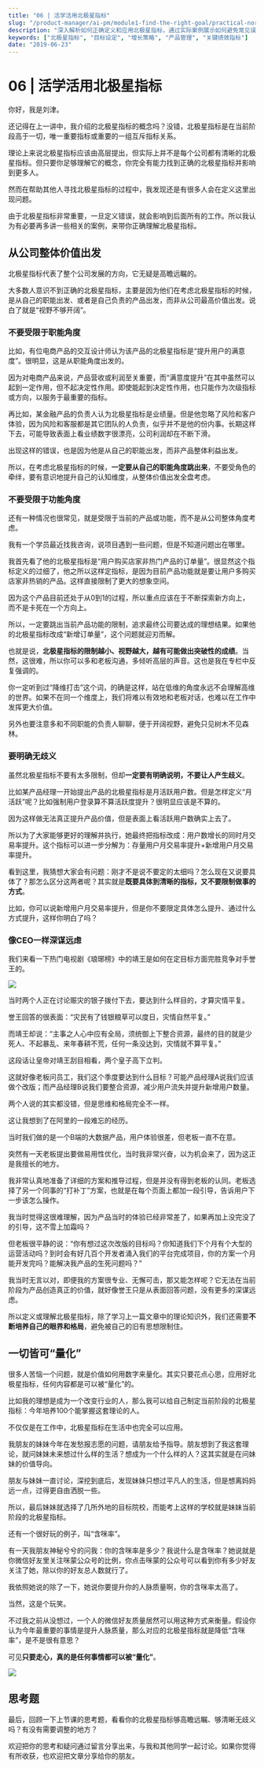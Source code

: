 ```yaml
---
title: "06 | 活学活用北极星指标"
slug: "/product-manager/ai-pm/module1-find-the-right-goal/practical-north-star-metric"
description: "深入解析如何正确定义和应用北极星指标，通过实际案例展示如何避免常见误区，确保指标与公司整体价值一致。"
keywords: ["北极星指标", "目标设定", "增长策略", "产品管理", "关键绩效指标"]
date: "2019-06-23"
---
```


# 06 | 活学活用北极星指标
你好，我是刘津。

还记得在上一讲中，我介绍的北极星指标的概念吗？没错，北极星指标是在当前阶段高于一切，唯一重要指标或重要的一组互斥指标关系。

理论上来说北极星指标应该由高层提出，但实际上并不是每个公司都有清晰的北极星指标。但只要你足够理解它的概念，你完全有能力找到正确的北极星指标并影响到更多人。

然而在帮助其他人寻找北极星指标的过程中，我发现还是有很多人会在定义这里出现问题。

由于北极星指标非常重要，一旦定义错误，就会影响到后面所有的工作。所以我认为有必要再多讲一些相关的案例，来带你正确理解北极星指标。

## 从公司整体价值出发

北极星指标代表了整个公司发展的方向，它无疑是高瞻远瞩的。

大多数人意识不到正确的北极星指标，主要是因为他们在考虑北极星指标的时候，是从自己的职能出发、或者是自己负责的产品出发，而非从公司最高价值出发。说白了就是“视野不够开阔”。

### 不要受限于职能角度

比如，有位电商产品的交互设计师认为该产品的北极星指标是“提升用户的满意度”。很明显，这是从职能角度出发的。

因为对电商产品来说，产品营收或利润至关重要，而“满意度提升”在其中虽然可以起到一定作用，但不起决定性作用。即使能起到决定性作用，也只能作为次级指标或方向，以服务于最重要的指标。

<!-- [[[read_end]]] -->

再比如，某金融产品的负责人认为北极星指标是业绩量。但是他忽略了风险和客户体验，因为风险和客服都是其它团队的人负责，似乎并不是他的份内事。长期这样下去，可能导致表面上看业绩数字很漂亮，公司利润却在不断下滑。

出现这样的错误，也是因为他是从自己的职能出发，而非产品整体利益出发。

所以，在考虑北极星指标的时候，**一定要从自己的职能角度跳出来**，不要受角色的牵绊，要有意识地提升自己的认知维度，从整体价值出发全盘考虑。

### 不要受限于功能角度

还有一种情况也很常见，就是受限于当前的产品或功能，而不是从公司整体角度考虑。

我有一个学员最近找我咨询，说项目遇到一些问题，但是不知道问题出在哪里。

我首先看了他的北极星指标是“用户购买店家非热门产品的订单量”。很显然这个指标定义的过细了，他之所以这样定指标，是因为目前产品功能就是要让用户多购买店家非热销的产品。这样直接限制了更大的想象空间。

因为这个产品目前还处于从0到1的过程，所以重点应该在于不断探索新方向上，而不是卡死在一个方向上。

所以，一定要跳出当前产品功能的限制，追求最终公司要达成的理想结果。如果他的北极星指标改成“新增订单量”，这个问题就迎刃而解。

也就是说，**北极星指标的限制越小、视野越大，越有可能做出突破性的成绩**。当然，这很难，所以你可以多和老板沟通，多倾听高层的声音。这也是我在专栏中反复强调的。

你一定听到过“降维打击”这个词，的确是这样，站在低维的角度永远不会理解高维的世界。如果不在同一个维度上，我们将难以有效地和老板对话，也难以在工作中发挥更大价值。

另外也要注意多和不同职能的负责人聊聊，便于开阔视野，避免只见树木不见森林。

### 要明确无歧义

虽然北极星指标不要有太多限制，但却**一定要有明确说明，不要让人产生歧义**。

比如某产品经理一开始提出产品的北极星指标是月活跃用户数。但是怎样定义“月活跃”呢？比如强制用户登录算不算活跃度提升？很明显应该是不算的。

因为这样做无法真正提升产品价值，但是表面上看活跃用户数确实上去了。

所以为了大家能够更好的理解并执行，她最终把指标改成：用户数增长的同时月交易率提升。这个指标可以进一步分解为：存量用户月交易率提升+新增用户月交易率提升。

看到这里，我猜想大家会有问题：刚才不是说不要定的太细吗？怎么现在又说要具体了？那怎么区分这两者呢？其实就是**既要具体到清晰的指标，又不要限制做事的方式**。

比如，你可以说新增用户月交易率提升，但是你不要限定具体怎么提升、通过什么方式提升，这样你明白了吗？

### 像CEO一样深谋远虑

我们来看一下热门电视剧《琅琊榜》中的靖王是如何在定目标方面完胜竞争对手誉王的。

![](./httpsstatic001geekbangorgresourceimage53ab538794fd3c0acdbb170c4464423615ab.jpg)

当时两个人正在讨论赈灾的银子拨付下去，要达到什么样目的，才算灾情平复。

誉王回答的很表面：“灾民有了钱银粮草可以度日，灾情自然平复。”

而靖王却说：“主事之人心中应有全局，须统御上下整合资源，最终的目的就是少死人、不起暴乱、来年春耕不荒，任何一条没达到，灾情就不算平复。”

这段话让皇帝对靖王刮目相看，两个皇子高下立判。

这就好像老板问员工，我们这个季度要达到什么目标？可能产品经理A说我们应该做个改版；而产品经理B说我们要整合资源，减少用户流失并提升新增用户数量。

两个人说的其实都没错，但是思维和格局完全不一样。

这让我想到了在阿里的一段难忘的经历。

当时我们做的是一个B端的大数据产品，用户体验很差，但老板一直不在意。

突然有一天老板提出要做易用性优化，当时我非常兴奋，以为机会来了，因为这正是我擅长的地方。

我非常认真地准备了详细的方案和推导过程，但是并没有得到老板的认同。老板选择了另一个同事的“打补丁”方案，也就是在每个页面上都加一段引导，告诉用户下一步该怎么操作。

我当时觉得这很难理解，因为产品当时的体验已经非常差了，如果再加上没完没了的引导，这不雪上加霜吗？

但老板很平静的说：“你有想过这次改版的目标吗？你知道我们下个月有个大型的运营活动吗？到时会有好几百个开发者涌入我们的平台完成项目，你的方案一个月能开发完吗？能解决我产品的生死问题吗？”

我当时无言以对，即便我的方案很专业、无懈可击，那又能怎样呢？它无法在当前阶段为产品创造真正的价值，就好像誉王只是从表面回答问题，没有更多的深谋远虑。

所以定义或理解北极星指标，除了学习上一篇文章中的理论知识外，我们还需要**不断培养自己的眼界和格局**，避免被自己的旧有思想限制住。

## 一切皆可“量化”

很多人苦恼一个问题，就是价值如何用数字来量化。其实只要花点心思，应用好北极星指标，任何内容都是可以被“量化”的。

比如我的理想是成为一个改变行业的人，那么我可以给自己制定当前阶段的北极星指标：今年培养100个能掌握这套理论的人。

不仅仅是在工作中，北极星指标在生活中也完全可以应用。

我朋友的妹妹今年在发愁报志愿的问题，请朋友给予指导。朋友想到了我这套理论，就问妹妹未来想过什么样的生活？想成为一个什么样的人？这其实就是在问妹妹的价值导向。

朋友与妹妹一直讨论，深挖到底后，发现妹妹只想过平凡人的生活，但是想离妈妈远一点，过得更自由洒脱一些。

所以，最后妹妹就选择了几所外地的目标院校，而能考上这样的学校就是妹妹当前阶段的北极星指标。

还有一个很好玩的例子，叫“含咪率”。

有一天我朋友神秘兮兮的问我：你的含咪率是多少？我说什么是含咪率？她说就是你微信好友里关注咪蒙公众号的比例，你点击咪蒙的公众号可以看到你有多少好友关注了她，除以你的好友总人数就行了。

我依照她说的除了一下，她说你要提升你的人脉质量啊，你的含咪率太高了。

当然，这是个玩笑。

不过我之前从没想过，一个人的微信好友质量居然可以用这种方式来衡量。假设你认为今年最重要的事情是提升人脉质量，那么对应的北极星指标就是降低“含咪率”，是不是很有意思？

可见**只要走心，真的是任何事情都可以被“量化”**。

![](./httpsstatic001geekbangorgresourceimagee361e32e2ea6a31a569563a761bf24a2ba61.jpg)

## 思考题

最后，回顾一下上节课的思考题，看看你的北极星指标够高瞻远瞩、够清晰无歧义吗？有没有需要调整的地方？

欢迎把你的思考和疑问通过留言分享出来，与我和其他同学一起讨论。如果你觉得有所收获，也欢迎把文章分享给你的朋友。
